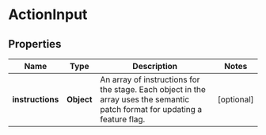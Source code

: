 

# ActionInput


## Properties

| Name | Type | Description | Notes |
|------------ | ------------- | ------------- | -------------|
|**instructions** | **Object** | An array of instructions for the stage. Each object in the array uses the semantic patch format for updating a feature flag. |  [optional] |



